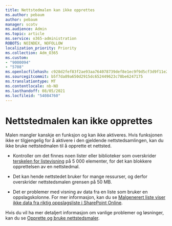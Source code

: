 ```yaml
---
title: Nettstedmalen kan ikke opprettes
ms.author: pebaum
author: pebaum
manager: scotv
ms.audience: Admin
ms.topic: article
ms.service: o365-administration
ROBOTS: NOINDEX, NOFOLLOW
localization_priority: Priority
ms.collection: Adm_O365
ms.custom:
- "9000094"
- "5708"
ms.openlocfilehash: c928d2fef83f2ae93aa764078739def8e1ec9f9d5cf3d9f11e22cd20702d4ddd
ms.sourcegitcommit: b5f7da89a650d2915dc652449623c78be6247175
ms.translationtype: MT
ms.contentlocale: nb-NO
ms.lasthandoff: 08/05/2021
ms.locfileid: "54084760"
---
```

# <a name="site-template-cannot-be-created"></a>Nettstedmalen kan ikke opprettes

Malen mangler kanskje en funksjon og kan ikke aktiveres. Hvis funksjonen ikke er tilgjengelig for å aktivere i den gjeldende nettstedsamlingen, kan du ikke bruke nettstedmalen til å opprette et nettsted.

- Kontroller om det finnes noen lister eller biblioteker som overskrider [terskelen for listevisning](https://support.office.com/article/Manage-large-lists-and-libraries-in-SharePoint-B8588DAE-9387-48C2-9248-C24122F07C59) på 5 000 elementer, for det kan blokkere opprettelsen av en nettstedmal.

- Det kan hende nettstedet bruker for mange ressurser, og derfor overskrider nettstedsmalen grensen på 50 MB.

- Det er problemer med visning av data fra en liste som bruker en oppslagskolonne. For mer informasjon, kan du se [Malgenerert liste viser ikke data fra riktig oppslagsliste i SharePoint Online](https://docs.microsoft.com/sharepoint/support/lists-and-libraries/template-generated-list-incorrect-data).

Hvis du vil ha mer detaljert informasjon om vanlige problemer og løsninger, kan du se [Opprette og bruke nettstedsmaler](https://support.office.com/article/Create-and-use-site-templates-60371B0F-00E0-4C49-A844-34759EBDD989).
